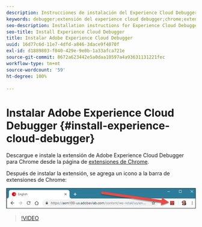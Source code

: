 ```yaml
---
description: Instrucciones de instalación del Experience Cloud Debugger
keywords: debugger;extensión del experience cloud debugger;chrome;extensión;instalar
seo-description: Installation instructions for Experience Cloud Debugger
seo-title: Install Experience Cloud Debugger
title: Instalar Adobe Experience Cloud Debugger
uuid: 16d77c6d-11e7-4dfd-a846-3dace9f4070f
exl-id: d1889803-f040-429e-9e0b-1a33afca721e
source-git-commit: 8672a623442e5a0daa10597a4a93631131221fec
workflow-type: tm+mt
source-wordcount: '59'
ht-degree: 100%

---
```


# Instalar Adobe Experience Cloud Debugger {#install-experience-cloud-debugger}

Descargue e instale la extensión de Adobe Experience Cloud Debugger para Chrome desde la página de [extensiones de Chrome](https://chrome.google.com/webstore/detail/adobe-experience-cloud-de/ocdmogmohccmeicdhlhhgepeaijenapj).

Después de instalar la extensión, se agrega un icono a la barra de extensiones de Chrome:

![](assets/start-icon.jpg)

>[!VIDEO](https://video.tv.adobe.com/v/23114t2/)
